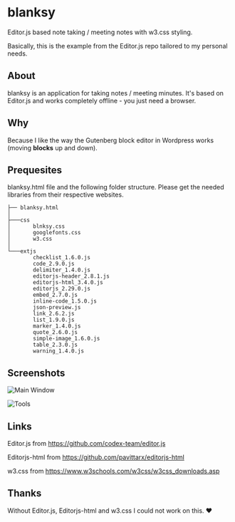 # blanksy
Editor.js based note taking / meeting notes with w3.css styling.

Basically, this is the example from the Editor.js repo tailored to my personal needs. 

## About

blanksy is an application for taking notes / meeting minutes. It's based on Editor.js and works completely offline - you just need a browser. 

## Why

Because I like the way the Gutenberg block editor in Wordpress works (moving **blocks** up and down).

## Prequesites

blanksy.html file and the following folder structure. Please get the needed libraries from their respective websites.
```
├── blanksy.html
│
├───css
│       blnksy.css
│       googlefonts.css
│       w3.css
│
└───extjs
        checklist_1.6.0.js
        code_2.9.0.js
        delimiter_1.4.0.js
        editorjs-header_2.8.1.js
        editorjs-html_3.4.0.js
        editorjs_2.29.0.js
        embed_2.7.0.js
        inline-code_1.5.0.js
        json-preview.js
        link_2.6.2.js
        list_1.9.0.js
        marker_1.4.0.js
        quote_2.6.0.js
        simple-image_1.6.0.js
        table_2.3.0.js
        warning_1.4.0.js

```

## Screenshots 

![Main Window](screenshots/blanksy001.jpg)

![Tools](screenshots/blanksy002.jpg)

## Links

Editor.js from https://github.com/codex-team/editor.js

Editorjs-html from https://github.com/pavittarx/editorjs-html

w3.css from https://www.w3schools.com/w3css/w3css_downloads.asp



## Thanks

Without Editor.js, Editorjs-html and w3.css I could not work on this. ❤️
